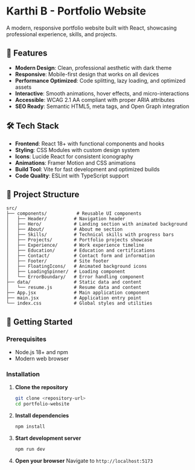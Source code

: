 # Karthi B - Portfolio Website

A modern, responsive portfolio website built with React, showcasing professional experience, skills, and projects.

## 🚀 Features

- **Modern Design**: Clean, professional aesthetic with dark theme
- **Responsive**: Mobile-first design that works on all devices
- **Performance Optimized**: Code splitting, lazy loading, and optimized assets
- **Interactive**: Smooth animations, hover effects, and micro-interactions
- **Accessible**: WCAG 2.1 AA compliant with proper ARIA attributes
- **SEO Ready**: Semantic HTML5, meta tags, and Open Graph integration

## 🛠️ Tech Stack

- **Frontend**: React 18+ with functional components and hooks
- **Styling**: CSS Modules with custom design system
- **Icons**: Lucide React for consistent iconography
- **Animations**: Framer Motion and CSS animations
- **Build Tool**: Vite for fast development and optimized builds
- **Code Quality**: ESLint with TypeScript support

## 📁 Project Structure

```
src/
├── components/           # Reusable UI components
│   ├── Header/          # Navigation header
│   ├── Hero/            # Landing section with animated background
│   ├── About/           # About me section
│   ├── Skills/          # Technical skills with progress bars
│   ├── Projects/        # Portfolio projects showcase
│   ├── Experience/      # Work experience timeline
│   ├── Education/       # Education and certifications
│   ├── Contact/         # Contact form and information
│   ├── Footer/          # Site footer
│   ├── FloatingIcons/   # Animated background icons
│   ├── LoadingSpinner/  # Loading component
│   └── ErrorBoundary/   # Error handling component
├── data/                # Static data and content
│   └── resume.js        # Resume data and content
├── App.jsx              # Main application component
├── main.jsx             # Application entry point
└── index.css            # Global styles and utilities
```

## 🚀 Getting Started

### Prerequisites

- Node.js 18+ and npm
- Modern web browser

### Installation

1. **Clone the repository**
   ```bash
   git clone <repository-url>
   cd portfolio-website
   ```

2. **Install dependencies**
   ```bash
   npm install
   ```

3. **Start development server**
   ```bash
   npm run dev
   ```

4. **Open your browser**
   Navigate to `http://localhost:5173`
